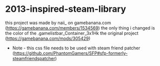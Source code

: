 # 2013-inspired-steam-library
this project was made by naii_ on gamebanana.com (https://gamebanana.com/members/1534569)
the only thing i changed is the color of the .gamelistbar_Container_3x1Hk
the original project (https://gamebanana.com/mods/305429)
- Note -
this css file needs to be used with steam friend patcher (https://github.com/PhantomGamers/SFP#sfp-formerly-steamfriendspatcher)
